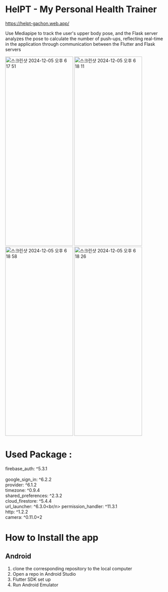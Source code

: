 # **HelPT - My Personal Health Trainer**

https://helpt-gachon.web.app/

Use Mediapipe to track the user's upper body pose, and the Flask server analyzes the pose to calculate the number of push-ups, reflecting real-time in the application through communication between the Flutter and Flask servers  


<img width="214" height="596" alt="스크린샷 2024-12-05 오후 6 17 51" src="https://github.com/user-attachments/assets/df308451-39b0-4572-ae53-41569ffa4a62">
<img width="214" height="596" alt="스크린샷 2024-12-05 오후 6 18 11" src="https://github.com/user-attachments/assets/6c059560-a5b7-41ab-a9e0-4a9cc1a567ce">
<img width="214" height="596" alt="스크린샷 2024-12-05 오후 6 18 58" src="https://github.com/user-attachments/assets/12bdca18-ceeb-4a31-8754-27bded6fbbb5">
<img width="214" height="596" alt="스크린샷 2024-12-05 오후 6 18 26" src="https://github.com/user-attachments/assets/52302196-32ab-4330-bc5d-0d8ec5643ec3">  


# Used Package :
  firebase_auth: ^5.3.1<br/>  
  google_sign_in: ^6.2.2<br/>
  provider: ^6.1.2<br/>
  timezone: ^0.9.4<br/>
  shared_preferences: ^2.3.2<br/>
  cloud_firestore: ^5.4.4<br/>
  url_launcher: ^6.3.0<br/n>
  permission_handler: ^11.3.1<br/>
  http: ^1.2.2<br/>
  camera: ^0.11.0+2

# How to Install the app

## Android
1. clone the corresponding repository to the local computer	
2. Open a repo in Android Studio
3. Flutter SDK set up
4. Run Android Emulator

